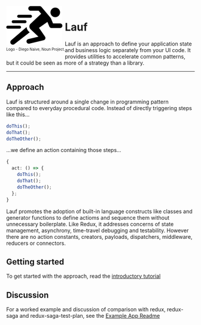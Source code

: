 <div style="display:block;float:left">
<img src="https://github.com/cefn/lauf/raw/main/vector/logo.png" alt="Logo - Image of Runner"><br>
<sub><sup>Logo - Diego Naive, Noun Project.</sup></sub>
</div>

# Lauf

Lauf is an approach to define your application state and business logic separately from your UI code. It provides utilities to accelerate common patterns, but it could be seen as more of a strategy than a library.

<hr style="display:block;clear:both" >

## Approach

Lauf is structured around a single change in programming pattern compared to everyday procedural code. Instead of directly triggering steps like this...

```typescript
doThis();
doThat();
doTheOther();
```

...we define an action containing those steps...

```typescript
{
  act: () => {
    doThis();
    doThat();
    doTheOther();
  };
}
```

Lauf promotes the adoption of built-in language constructs like classes and generator functions to define actioms and sequence them without unnecessary boilerplate. Like Redux, it addresses concerns of state management, asynchrony, time-travel debugging and testability. However there are no action constants, creators, payloads, dispatchers, middleware, reducers or connectors.

## Getting started

To get started with the approach, read the [introductory tutorial](./docs/index.md)

## Discussion

For a worked example and discussion of comparison with redux, redux-saga and redux-saga-test-plan, see the [Example App Readme](./apps/lauf-example-async/README.md)
